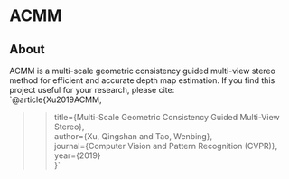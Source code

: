 # ACMM
## About
ACMM is a multi-scale geometric consistency guided multi-view stereo method for efficient and accurate depth map estimation. If you find this project useful for your research, please cite:  
`@article{Xu2019ACMM,
>>title={Multi-Scale Geometric Consistency Guided Multi-View Stereo},  
>>author={Xu, Qingshan and Tao, Wenbing},  
>>journal={Computer Vision and Pattern Recognition (CVPR)},  
>>year={2019}  
}`

